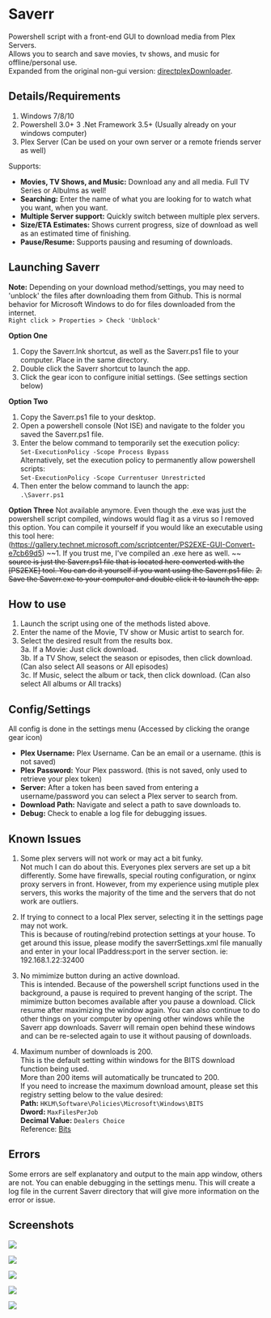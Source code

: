 # Saverr
Powershell script with a front-end GUI to download media from Plex Servers.  
Allows you to search and save movies, tv shows, and music for offline/personal use.  
Expanded from the original non-gui version: [directplexDownloader](https://github.com/ninthwalker/directPlexDownloader).

## Details/Requirements
1. Windows 7/8/10
2. Powershell 3.0+
3 .Net Framework 3.5+ (Usually already on your windows computer)
3. Plex Server (Can be used on your own server or a remote friends server as well)
  
Supports:
* **Movies, TV Shows, and Music:** Download any and all media. Full TV Series or Albulms as well!
* **Searching:** Enter the name of what you are looking for to watch what you want, when you want.
* **Multiple Server support:** Quickly switch between multiple plex servers.
* **Size/ETA Estimates:** Shows current progress, size of download as well as an estimated time of finishing.
* **Pause/Resume:** Supports pausing and resuming of downloads.

## Launching Saverr

**Note:**
Depending on your download method/settings, you may need to 'unblock' the files after downloading them from Github. This is normal behavior for Microsoft Windows to do for files downloaded from the internet.  
`Right click > Properties > Check 'Unblock'`

**Option One**
1. Copy the Saverr.lnk shortcut, as well as the Saverr.ps1 file to your computer. Place in the same directory.
2. Double click the Saverr shortcut to launch the app.
3. Click the gear icon to configure initial settings. (See settings section below)  

**Option Two**
1. Copy the Saverr.ps1 file to your desktop.
2. Open a powershell console (Not ISE) and navigate to the folder you saved the Saverr.ps1 file.
3. Enter the below command to temporarily set the execution policy:  
  `Set-ExecutionPolicy -Scope Process Bypass`  
  Alternatively, set the execution policy to permanently allow powershell scripts:  
  `Set-ExecutionPolicy -Scope Currentuser Unrestricted`  
4. Then enter the below command to launch the app:  
  `.\Saverr.ps1`  

**Option Three**
Not available anymore. Even though the .exe was just the powershell script compiled, windows would flag it as a virus so I removed this option. You can compile it yourself if you would like an executable using this tool here:  
(https://gallery.technet.microsoft.com/scriptcenter/PS2EXE-GUI-Convert-e7cb69d5)
~~1. If you trust me, I've compiled an .exe here as well.  ~~
  ~~source is just the Saverr.ps1 file that is located here converted with the [PS2EXE] tool. You can do it yourself if you want using the Saverr.ps1 file.~~
~~2. Save the Saverr.exe to your computer and double click it to launch the app.~~

## How to use  
1. Launch the script using one of the methods listed above.  
2. Enter the name of the Movie, TV show or Music artist to search for.  
3. Select the desired result from the results box.  
  3a. If a Movie: Just click download.  
  3b. If a TV Show, select the season or episodes, then click download. (Can also select All seasons or All episodes)  
  3c. If Music, select the album or tack, then click download. (Can also select All albums or All tracks)  

## Config/Settings  
All config is done in the settings menu (Accessed by clicking the orange gear icon)  

* **Plex Username:** Plex Username. Can be an email or a username. (this is not saved)  
* **Plex Password:** Your Plex password. (this is not saved, only used to retrieve your plex token)  
* **Server:** After a token has been saved from entering a username/password you can select a Plex server to search from.  
* **Download Path:** Navigate and select a path to save downloads to.
* **Debug:** Check to enable a log file for debugging issues.

## Known Issues    

1. Some plex servers will not work or may act a bit funky.  
Not much I can do about this. Everyones plex servers are set up a bit differently. Some have firewalls, special routing configuration, or nginx proxy servers in front. However, from my experience using mutiple plex servers, this works the majority of the time and the servers that do not work are outliers.  

2. If trying to connect to a local Plex server, selecting it in the settings page may not work.  
This is because of routing/rebind protection settings at your house. To get around this issue, please modify the saverrSettings.xml file manually and enter in your local IPaddress:port in the server section. ie: 192.168.1.22:32400  

3. No mimimize button during an active download.  
This is intended. Because of the powershell script functions used in the background, a pause is required to prevent hanging of the script. The mimimize button becomes available after you pause a download. Click resume after maximizing the window again. You can also continue to do other things on your computer by opening other windows while the Saverr app downloads. Saverr will remain open behind these windows and can be re-selected again to use it without pausing of downloads.

4. Maximum number of downloads is 200.  
This is the default setting within windows for the BITS download function being used.  
More than 200 items will automatically be truncated to 200.  
If you need to increase the maximum download amount, please set this registry setting below to the value desired:  
  **Path:** `HKLM\Software\Policies\Microsoft\Windows\BITS`  
  **Dword:** `MaxFilesPerJob`  
  **Decimal Value:** `Dealers Choice`  
Reference: [Bits](https://docs.microsoft.com/en-us/windows/desktop/bits/group-policies)


## Errors  
Some errors are self explanatory and output to the main app window, others are not. You can enable debugging in the settings menu. This will create a log file in the current Saverr directory that will give more information on the error or issue.  

## Screenshots  

![](https://raw.githubusercontent.com/ninthwalker/saverr/master/screenshots/Saverr%20-%20Movie%20Search.png)  

![](https://raw.githubusercontent.com/ninthwalker/saverr/master/screenshots/Saverr%20-%20TV%20Search.png)  

![](https://raw.githubusercontent.com/ninthwalker/saverr/master/screenshots/Saverr%20-%20Music.png)  

![](https://raw.githubusercontent.com/ninthwalker/saverr/master/screenshots/Saverr%20-%20Downloading.png)  

![](https://raw.githubusercontent.com/ninthwalker/saverr/master/screenshots/Saverr%20-%20Settings.png)
